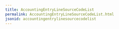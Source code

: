 ```yaml
---
title: AccountingEntryLineSourceCodeList
permalink: AccountingEntryLineSourceCodeList.html
jsonid: accountingentrylinesourcecodelist
---
```

